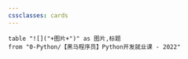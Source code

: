 ```yaml
---
cssclasses: cards
---
```


```dataview
table "![]("+图片+")" as 图片,标题
from "0-Python/【黑马程序员】Python开发就业课 - 2022"

```

